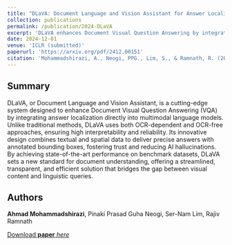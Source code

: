 ```yaml
---
title: "DLaVA: Document Language and Vision Assistant for Answer Localization with Enhanced Interpretability and Trustworthiness"
collection: publications
permalink: /publication/2024-DLaVA
excerpt: 'DLaVA enhances Document Visual Question Answering by integrating answer localization with advanced interpretability, ensuring precise and trustworthy results for complex document layouts.'
date: 2024-12-01
venue: 'ICLR (submitted)'
paperurl: 'https://arxiv.org/pdf/2412.00151'
citation: 'Mohammadshirazi, A., Neogi, PPG., Lim, S., & Ramnath, R. (2024). DLaVA: Document Language and Vision Assistant for Answer Localization with Enhanced Interpretability and Trustworthiness. arXiv preprint arXiv:2412.00151.'
---
```


## Summary
DLaVA, or Document Language and Vision Assistant, is a cutting-edge system designed to enhance Document Visual Question Answering (VQA) by integrating answer localization directly into multimodal language models. Unlike traditional methods, DLaVA uses both OCR-dependent and OCR-free approaches, ensuring high interpretability and reliability. Its innovative design combines textual and spatial data to deliver precise answers with annotated bounding boxes, fostering trust and reducing AI hallucinations. By achieving state-of-the-art performance on benchmark datasets, DLaVA sets a new standard for document understanding, offering a streamlined, transparent, and efficient solution that bridges the gap between visual content and linguistic queries. 



## Authors 
__Ahmad Mohammadshirazi__, Pinaki Prasad Guha Neogi, Ser-Nam Lim, Rajiv Ramnath



[Download __paper__ _here_](http://ahmad-shirazi.github.io/files/DLaVA.pdf)
